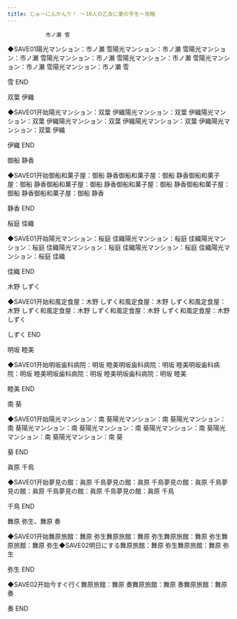 ```yaml
---
title: じゅ～にんかんり！ ～10人の乙女に愛の手を～攻略
---
```


                市ノ瀬 雪

◆SAVE01陽光マンション：市ノ瀬 雪陽光マンション：市ノ瀬 雪陽光マンション：市ノ瀬 雪陽光マンション：市ノ瀬 雪陽光マンション：市ノ瀬 雪陽光マンション：市ノ瀬 雪陽光マンション：市ノ瀬 雪

雪 END

双葉 伊織

◆SAVE01开始陽光マンション：双葉 伊織陽光マンション：双葉 伊織陽光マンション：双葉 伊織陽光マンション：双葉 伊織陽光マンション：双葉 伊織陽光マンション：双葉 伊織

伊織 END

御船 静香

◆SAVE01开始御船和菓子屋：御船 静香御船和菓子屋：御船 静香御船和菓子屋：御船 静香御船和菓子屋：御船 静香御船和菓子屋：御船 静香御船和菓子屋：御船 静香御船和菓子屋：御船 静香

静香 END

桜庭 佳織

◆SAVE01开始陽光マンション：桜庭 佳織陽光マンション：桜庭 佳織陽光マンション：桜庭 佳織陽光マンション：桜庭 佳織陽光マンション：桜庭 佳織陽光マンション：桜庭 佳織

佳織 END

木野 しずく

◆SAVE01开始和風定食屋：木野 しずく和風定食屋：木野 しずく和風定食屋：木野 しずく和風定食屋：木野 しずく和風定食屋：木野 しずく和風定食屋：木野 しずく

しずく END

明坂 睦美

◆SAVE01开始明坂歯科病院：明坂 睦美明坂歯科病院：明坂 睦美明坂歯科病院：明坂 睦美明坂歯科病院：明坂 睦美明坂歯科病院：明坂 睦美

睦美 END

南 葵

◆SAVE01开始陽光マンション：南 葵陽光マンション：南 葵陽光マンション：南 葵陽光マンション：南 葵陽光マンション：南 葵陽光マンション：南 葵陽光マンション：南 葵陽光マンション：南 葵

葵 END

眞原 千鳥

◆SAVE01开始夢見の館：眞原 千鳥夢見の館：眞原 千鳥夢見の館：眞原 千鳥夢見の館：眞原 千鳥夢見の館：眞原 千鳥夢見の館：眞原 千鳥

千鳥 END

舞原 弥生、舞原 奏

◆SAVE01开始舞原旅館：舞原 弥生舞原旅館：舞原 弥生舞原旅館：舞原 弥生舞原旅館：舞原 弥生◆SAVE02明日にする舞原旅館：舞原 弥生舞原旅館：舞原 弥生

弥生 END

◆SAVE02开始今すぐ行く舞原旅館：舞原 奏舞原旅館：舞原 奏舞原旅館：舞原 奏

奏 END
              

